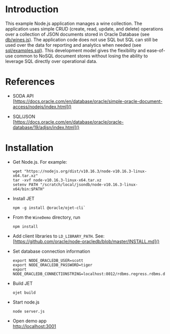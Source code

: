 # Introduction

This example Node.js application manages a wine collection.  The
application uses simple CRUD (create, read, update, and delete)
operations over a collection of JSON documents stored in Oracle
Database (see [db/wines.js]()).  The application code does not use SQL but
SQL can still be used over the data for reporting and analytics when
needed (see [sql/examples.sql]()).  This development model gives the
flexibility and ease-of-use common to NoSQL document stores without
losing the ability to leverage SQL directly over operational data.

# References

* SODA API  
  [https://docs.oracle.com/en/database/oracle/simple-oracle-document-access/nodejs/index.html]()

* SQL/JSON  
  [https://docs.oracle.com/en/database/oracle/oracle-database/19/adjsn/index.html]()

# Installation

* Get Node.js.  For example:
  ~~~~
  wget "https://nodejs.org/dist/v10.16.3/node-v10.16.3-linux-x64.tar.xz"
  tar -xvf node-v10.16.3-linux-x64.tar.xz
  setenv PATH "/scratch/local/jsondb/node-v10.16.3-linux-x64/bin:$PATH"
  ~~~~

* Install JET  
  ~~~~
  npm -g install @oracle/ojet-cli`
  ~~~~

* From the `WineDemo` directory, run
  ~~~~
  npm install
  ~~~~

* Add client libraries to `LD_LIBRARY_PATH`.  See:  
  [https://github.com/oracle/node-oracledb/blob/master/INSTALL.md]()

* Set database connection information

  ~~~~
  export NODE_ORACLEDB_USER=scott
  export NODE_ORACLEDB_PASSWORD=tiger
  export NODE_ORACLEDB_CONNECTIONSTRING=localhost:8012/rdbms.regress.rdbms.dev.us.oracle.com
  ~~~~

* Build JET 
  ~~~~
  ojet build
  ~~~~

* Start node.js

  ~~~~
  node server.js
  ~~~~

* Open demo app  
  [http://localhost:3001]()
